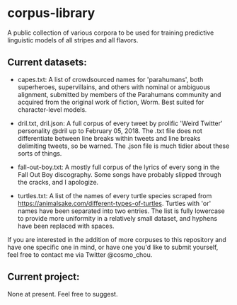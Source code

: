 # corpus-library
A public collection of various corpora to be used for training predictive linguistic models of all stripes and all flavors.

## Current datasets:

- capes.txt: A list of crowdsourced names for 'parahumans', both superheroes, supervillains, and others with nominal or ambiguous alignment, submitted by members of the Parahumans community and acquired from the original work of fiction, Worm. Best suited for character-level models.

- dril.txt, dril.json: A full corpus of every tweet by prolific 'Weird Twitter' personality @dril up to February 05, 2018. The .txt file does not differentiate between line breaks within tweets and line breaks delimiting tweets, so be warned. The .json file is much tidier about these sorts of things.

- fall-out-boy.txt: A mostly full corpus of the lyrics of every song in the Fall Out Boy discography. Some songs have probably slipped through the cracks, and I apologize.

- turtles.txt: A list of the names of every turtle species scraped from https://animalsake.com/different-types-of-turtles. Turtles with 'or' names have been separated into two entries. The list is fully lowercase to provide more uniformity in a relatively small dataset, and hyphens have been replaced with spaces.

If you are interested in the addition of more corpuses to this repository and have one specific one in mind, or have one you'd like to submit yourself, feel free to contact me via Twitter @cosmo_chou.

## Current project:

None at present. Feel free to suggest.
